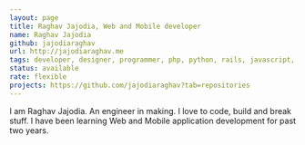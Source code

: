 ```yaml
---
layout: page
title: Raghav Jajodia, Web and Mobile developer
name: Raghav Jajodia
github: jajodiaraghav
url: http://jajodiaraghav.me
tags: developer, designer, programmer, php, python, rails, javascript, cpp
status: available
rate: flexible
projects: https://github.com/jajodiaraghav?tab=repositories
---
```


I am Raghav Jajodia. An engineer in making. I love to code, build and break stuff. I have been learning Web and Mobile application development for past two years.
